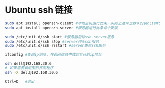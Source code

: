 # Ubuntu  ssh 链接

```bash
sudo apt install openssh-client #本地主机运行此条，实际上通常是默认安装client端程序的
sudo apt install openssh-server #服务器运行此条命令安装
```

```bash
sudo /etc/init.d/ssh start #服务器启动ssh-server服务
sudo /etc/init.d/ssh stop #server停止ssh服务
sudo /etc/init.d/ssh restart #server重启ssh服务
```

```bash
ifconfig #查询ip地址，在返回信息中找到自己的ip地址
```

```bash
ssh dell@192.168.30.6
# 如果需要调用图形界面程序
ssh -X dell@192.168.30.6
```

```bash
Ctrl+D   #退出
```
